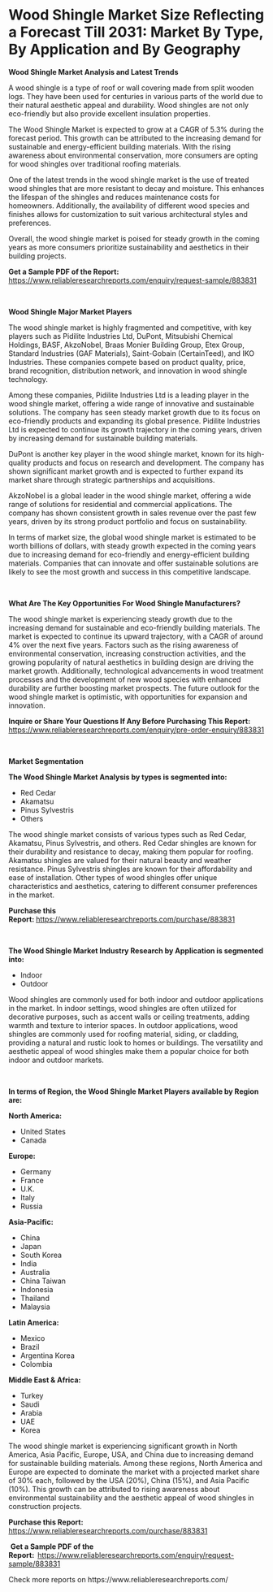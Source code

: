 <p><h1>Wood Shingle Market Size Reflecting a Forecast Till 2031: Market By Type, By Application and By Geography</h1></p><p><strong>Wood Shingle Market Analysis and Latest Trends</strong></p>
<p><p>A wood shingle is a type of roof or wall covering made from split wooden logs. They have been used for centuries in various parts of the world due to their natural aesthetic appeal and durability. Wood shingles are not only eco-friendly but also provide excellent insulation properties.</p><p>The Wood Shingle Market is expected to grow at a CAGR of 5.3% during the forecast period. This growth can be attributed to the increasing demand for sustainable and energy-efficient building materials. With the rising awareness about environmental conservation, more consumers are opting for wood shingles over traditional roofing materials.</p><p>One of the latest trends in the wood shingle market is the use of treated wood shingles that are more resistant to decay and moisture. This enhances the lifespan of the shingles and reduces maintenance costs for homeowners. Additionally, the availability of different wood species and finishes allows for customization to suit various architectural styles and preferences.</p><p>Overall, the wood shingle market is poised for steady growth in the coming years as more consumers prioritize sustainability and aesthetics in their building projects.</p></p>
<p><strong>Get a Sample PDF of the Report:&nbsp;</strong> <a href="https://www.reliableresearchreports.com/enquiry/request-sample/883831">https://www.reliableresearchreports.com/enquiry/request-sample/883831</a></p>
<p>&nbsp;</p>
<p><strong>Wood Shingle Major Market Players</strong></p>
<p><p>The wood shingle market is highly fragmented and competitive, with key players such as Pidilite Industries Ltd, DuPont, Mitsubishi Chemical Holdings, BASF, AkzoNobel, Braas Monier Building Group, Etex Group, Standard Industries (GAF Materials), Saint-Gobain (CertainTeed), and IKO Industries. These companies compete based on product quality, price, brand recognition, distribution network, and innovation in wood shingle technology.</p><p>Among these companies, Pidilite Industries Ltd is a leading player in the wood shingle market, offering a wide range of innovative and sustainable solutions. The company has seen steady market growth due to its focus on eco-friendly products and expanding its global presence. Pidilite Industries Ltd is expected to continue its growth trajectory in the coming years, driven by increasing demand for sustainable building materials.</p><p>DuPont is another key player in the wood shingle market, known for its high-quality products and focus on research and development. The company has shown significant market growth and is expected to further expand its market share through strategic partnerships and acquisitions.</p><p>AkzoNobel is a global leader in the wood shingle market, offering a wide range of solutions for residential and commercial applications. The company has shown consistent growth in sales revenue over the past few years, driven by its strong product portfolio and focus on sustainability.</p><p>In terms of market size, the global wood shingle market is estimated to be worth billions of dollars, with steady growth expected in the coming years due to increasing demand for eco-friendly and energy-efficient building materials. Companies that can innovate and offer sustainable solutions are likely to see the most growth and success in this competitive landscape.</p></p>
<p>&nbsp;</p>
<p><strong>What Are The Key Opportunities For Wood Shingle Manufacturers?</strong></p>
<p><p>The wood shingle market is experiencing steady growth due to the increasing demand for sustainable and eco-friendly building materials. The market is expected to continue its upward trajectory, with a CAGR of around 4% over the next five years. Factors such as the rising awareness of environmental conservation, increasing construction activities, and the growing popularity of natural aesthetics in building design are driving the market growth. Additionally, technological advancements in wood treatment processes and the development of new wood species with enhanced durability are further boosting market prospects. The future outlook for the wood shingle market is optimistic, with opportunities for expansion and innovation.</p></p>
<p><strong>Inquire or Share Your Questions If Any Before Purchasing This Report:</strong> <a href="https://www.reliableresearchreports.com/enquiry/pre-order-enquiry/883831">https://www.reliableresearchreports.com/enquiry/pre-order-enquiry/883831</a></p>
<p>&nbsp;</p>
<p><strong>Market Segmentation</strong></p>
<p><strong>The Wood Shingle Market Analysis by types is segmented into:</strong></p>
<p><ul><li>Red Cedar</li><li>Akamatsu</li><li>Pinus Sylvestris</li><li>Others</li></ul></p>
<p><p>The wood shingle market consists of various types such as Red Cedar, Akamatsu, Pinus Sylvestris, and others. Red Cedar shingles are known for their durability and resistance to decay, making them popular for roofing. Akamatsu shingles are valued for their natural beauty and weather resistance. Pinus Sylvestris shingles are known for their affordability and ease of installation. Other types of wood shingles offer unique characteristics and aesthetics, catering to different consumer preferences in the market.</p></p>
<p><strong>Purchase this Report:&nbsp;</strong><a href="https://www.reliableresearchreports.com/purchase/883831">https://www.reliableresearchreports.com/purchase/883831</a></p>
<p>&nbsp;</p>
<p><strong>The Wood Shingle Market Industry Research by Application is segmented into:</strong></p>
<p><ul><li>Indoor</li><li>Outdoor</li></ul></p>
<p><p>Wood shingles are commonly used for both indoor and outdoor applications in the market. In indoor settings, wood shingles are often utilized for decorative purposes, such as accent walls or ceiling treatments, adding warmth and texture to interior spaces. In outdoor applications, wood shingles are commonly used for roofing material, siding, or cladding, providing a natural and rustic look to homes or buildings. The versatility and aesthetic appeal of wood shingles make them a popular choice for both indoor and outdoor markets.</p></p>
<p>&nbsp;</p>
<p><strong>In terms of Region, the Wood Shingle Market Players available by Region are:</strong></p>
<p>
    <p> <strong> North America: </strong>
        <ul>
            <li>United States</li>
            <li>Canada</li>
        </ul>
        </p> 
    <p> <strong> Europe: </strong>
        <ul>
            <li>Germany</li>
            <li>France</li>
            <li>U.K.</li>
            <li>Italy</li>
            <li>Russia</li>
        </ul>
        </p> 
    <p> <strong> Asia-Pacific: </strong>
        <ul>
            <li>China</li>
            <li>Japan</li>
            <li>South Korea</li>
            <li>India</li>
            <li>Australia</li>
            <li>China Taiwan</li>
            <li>Indonesia</li>
            <li>Thailand</li>
            <li>Malaysia</li>
        </ul>
        </p> 
    <p> <strong> Latin America: </strong>
        <ul>
            <li>Mexico</li>
            <li>Brazil</li>
            <li>Argentina Korea</li>
            <li>Colombia</li>
        </ul>
        </p> 
    <p> <strong> Middle East & Africa: </strong>
        <ul>
            <li>Turkey</li>
            <li>Saudi</li>
            <li>Arabia</li>
            <li>UAE</li>
            <li>Korea</li>
        </ul>
    </p>
    </p>
<p><p>The wood shingle market is experiencing significant growth in North America, Asia Pacific, Europe, USA, and China due to increasing demand for sustainable building materials. Among these regions, North America and Europe are expected to dominate the market with a projected market share of 30% each, followed by the USA (20%), China (15%), and Asia Pacific (10%). This growth can be attributed to rising awareness about environmental sustainability and the aesthetic appeal of wood shingles in construction projects.</p></p>
<p><strong>Purchase this Report: </strong><a href="https://www.reliableresearchreports.com/purchase/883831">https://www.reliableresearchreports.com/purchase/883831</a></p>
<p>&nbsp;<strong>Get a Sample PDF of the Report:&nbsp;&nbsp;</strong><a href="https://www.reliableresearchreports.com/enquiry/request-sample/883831">https://www.reliableresearchreports.com/enquiry/request-sample/883831</a></p>
<p><strong></strong></p>
<p>Check more reports on https://www.reliableresearchreports.com/</p>